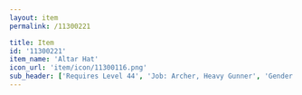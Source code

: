```yaml
---
layout: item
permalink: /11300221

title: Item
id: '11300221'
item_name: 'Altar Hat'
icon_url: 'item/icon/11300116.png'
sub_header: ['Requires Level 44', 'Job: Archer, Heavy Gunner', 'Gender: All']
---
```


